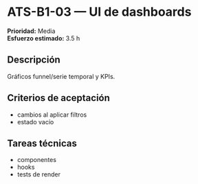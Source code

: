 # ATS-B1-03 — UI de dashboards

**Prioridad:** Media  
**Esfuerzo estimado:** 3.5 h

## Descripción
Gráficos funnel/serie temporal y KPIs.

## Criterios de aceptación
- cambios al aplicar filtros
- estado vacío

## Tareas técnicas
- componentes
- hooks
- tests de render

